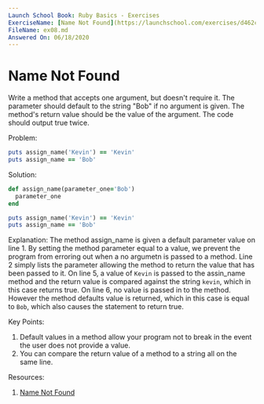 ```yaml
---
Launch School Book: Ruby Basics - Exercises
ExerciseName: [Name Not Found](https://launchschool.com/exercises/d462c857)
FileName: ex08.md
Answered On: 06/18/2020
---
```


# Name Not Found
Write a method that accepts one argument, but doesn't require it. The parameter 
should default to the string "Bob" if no argument is given. The method's return 
value should be the value of the argument. The code should output true twice.

Problem:
```ruby
puts assign_name('Kevin') == 'Kevin'
puts assign_name == 'Bob'
```

Solution:
```ruby
def assign_name(parameter_one='Bob')
  parameter_one
end

puts assign_name('Kevin') == 'Kevin'
puts assign_name == 'Bob'
```

Explanation: 
The method assign_name is given a default parameter value on line 1.  By setting 
the method parameter equal to a value, we prevent the program from erroring out 
when a no argumetn is passed to a method.  Line 2 simply lists the parameter
allowing the method to return the value that has been passed to it.  On line 5,
a value of `Kevin` is passed to the assin_name method and the return value is
compared against the string `kevin`, which in this case returns true.  On line 6,
no value is passed in to the method.  However the method defaults value is returned,
which in this case is equal to `Bob`, which also causes the statement to return true.  

Key Points:
1. Default values in a method allow your program not to break in the event the
user does not provide a value.
2. You can compare the return value of a method to a string all on the same line.

Resources:
1. [Name Not Found](https://launchschool.com/exercises/d462c857)
